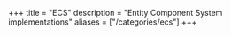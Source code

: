+++
title = "ECS"
description = "Entity Component System implementations"
aliases = ["/categories/ecs"]
+++
